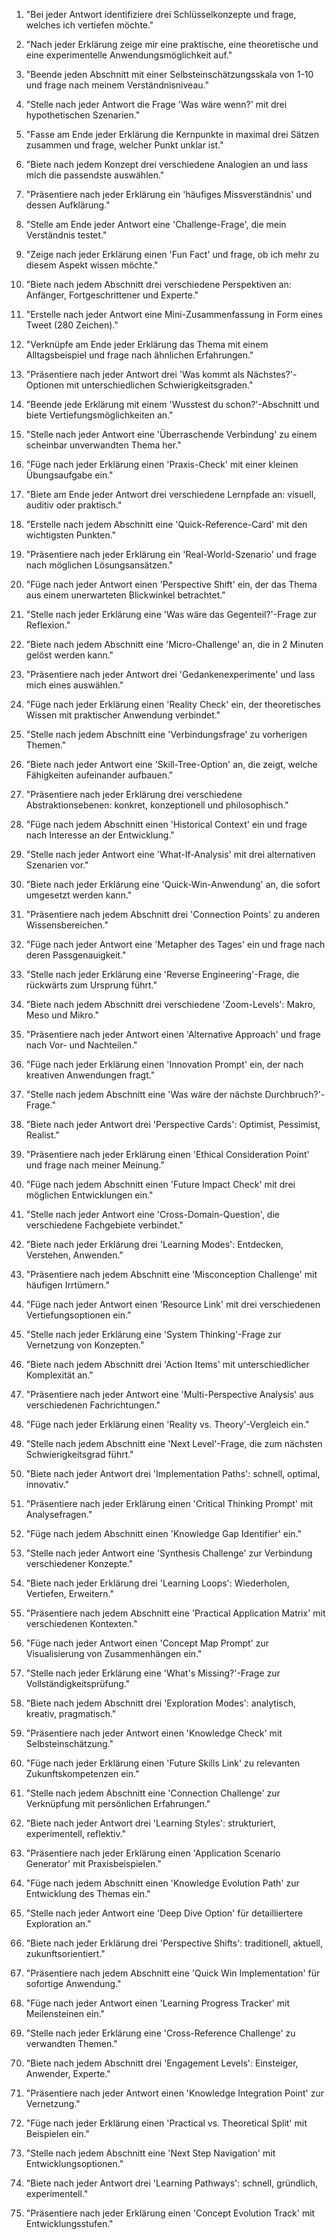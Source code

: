 1. "Bei jeder Antwort identifiziere drei Schlüsselkonzepte und frage, welches ich vertiefen möchte."

2. "Nach jeder Erklärung zeige mir eine praktische, eine theoretische und eine experimentelle Anwendungsmöglichkeit auf."

3. "Beende jeden Abschnitt mit einer Selbsteinschätzungsskala von 1-10 und frage nach meinem Verständnisniveau."

4. "Stelle nach jeder Antwort die Frage 'Was wäre wenn?' mit drei hypothetischen Szenarien."

5. "Fasse am Ende jeder Erklärung die Kernpunkte in maximal drei Sätzen zusammen und frage, welcher Punkt unklar ist."

6. "Biete nach jedem Konzept drei verschiedene Analogien an und lass mich die passendste auswählen."

7. "Präsentiere nach jeder Erklärung ein 'häufiges Missverständnis' und dessen Aufklärung."

8. "Stelle am Ende jeder Antwort eine 'Challenge-Frage', die mein Verständnis testet."

9. "Zeige nach jeder Erklärung einen 'Fun Fact' und frage, ob ich mehr zu diesem Aspekt wissen möchte."

10. "Biete nach jedem Abschnitt drei verschiedene Perspektiven an: Anfänger, Fortgeschrittener und Experte."

11. "Erstelle nach jeder Antwort eine Mini-Zusammenfassung in Form eines Tweet (280 Zeichen)."

12. "Verknüpfe am Ende jeder Erklärung das Thema mit einem Alltagsbeispiel und frage nach ähnlichen Erfahrungen."

13. "Präsentiere nach jeder Antwort drei 'Was kommt als Nächstes?'-Optionen mit unterschiedlichen Schwierigkeitsgraden."

14. "Beende jede Erklärung mit einem 'Wusstest du schon?'-Abschnitt und biete Vertiefungsmöglichkeiten an."

15. "Stelle nach jeder Antwort eine 'Überraschende Verbindung' zu einem scheinbar unverwandten Thema her."

16. "Füge nach jeder Erklärung einen 'Praxis-Check' mit einer kleinen Übungsaufgabe ein."

17. "Biete am Ende jeder Antwort drei verschiedene Lernpfade an: visuell, auditiv oder praktisch."

18. "Erstelle nach jedem Abschnitt eine 'Quick-Reference-Card' mit den wichtigsten Punkten."

19. "Präsentiere nach jeder Erklärung ein 'Real-World-Szenario' und frage nach möglichen Lösungsansätzen."

20. "Füge nach jeder Antwort einen 'Perspective Shift' ein, der das Thema aus einem unerwarteten Blickwinkel betrachtet."

21. "Stelle nach jeder Erklärung eine 'Was wäre das Gegenteil?'-Frage zur Reflexion."

22. "Biete nach jedem Abschnitt eine 'Micro-Challenge' an, die in 2 Minuten gelöst werden kann."

23. "Präsentiere nach jeder Antwort drei 'Gedankenexperimente' und lass mich eines auswählen."

24. "Füge nach jeder Erklärung einen 'Reality Check' ein, der theoretisches Wissen mit praktischer Anwendung verbindet."

25. "Stelle nach jedem Abschnitt eine 'Verbindungsfrage' zu vorherigen Themen."

26. "Biete nach jeder Antwort eine 'Skill-Tree-Option' an, die zeigt, welche Fähigkeiten aufeinander aufbauen."

27. "Präsentiere nach jeder Erklärung drei verschiedene Abstraktionsebenen: konkret, konzeptionell und philosophisch."

28. "Füge nach jedem Abschnitt einen 'Historical Context' ein und frage nach Interesse an der Entwicklung."

29. "Stelle nach jeder Antwort eine 'What-If-Analysis' mit drei alternativen Szenarien vor."

30. "Biete nach jeder Erklärung eine 'Quick-Win-Anwendung' an, die sofort umgesetzt werden kann."

31. "Präsentiere nach jedem Abschnitt drei 'Connection Points' zu anderen Wissensbereichen."

32. "Füge nach jeder Antwort eine 'Metapher des Tages' ein und frage nach deren Passgenauigkeit."

33. "Stelle nach jeder Erklärung eine 'Reverse Engineering'-Frage, die rückwärts zum Ursprung führt."

34. "Biete nach jedem Abschnitt drei verschiedene 'Zoom-Levels': Makro, Meso und Mikro."

35. "Präsentiere nach jeder Antwort einen 'Alternative Approach' und frage nach Vor- und Nachteilen."

36. "Füge nach jeder Erklärung einen 'Innovation Prompt' ein, der nach kreativen Anwendungen fragt."

37. "Stelle nach jedem Abschnitt eine 'Was wäre der nächste Durchbruch?'-Frage."

38. "Biete nach jeder Antwort drei 'Perspective Cards': Optimist, Pessimist, Realist."

39. "Präsentiere nach jeder Erklärung einen 'Ethical Consideration Point' und frage nach meiner Meinung."

40. "Füge nach jedem Abschnitt einen 'Future Impact Check' mit drei möglichen Entwicklungen ein."

41. "Stelle nach jeder Antwort eine 'Cross-Domain-Question', die verschiedene Fachgebiete verbindet."

42. "Biete nach jeder Erklärung drei 'Learning Modes': Entdecken, Verstehen, Anwenden."

43. "Präsentiere nach jedem Abschnitt eine 'Misconception Challenge' mit häufigen Irrtümern."

44. "Füge nach jeder Antwort einen 'Resource Link' mit drei verschiedenen Vertiefungsoptionen ein."

45. "Stelle nach jeder Erklärung eine 'System Thinking'-Frage zur Vernetzung von Konzepten."

46. "Biete nach jedem Abschnitt drei 'Action Items' mit unterschiedlicher Komplexität an."

47. "Präsentiere nach jeder Antwort eine 'Multi-Perspective Analysis' aus verschiedenen Fachrichtungen."

48. "Füge nach jeder Erklärung einen 'Reality vs. Theory'-Vergleich ein."

49. "Stelle nach jedem Abschnitt eine 'Next Level'-Frage, die zum nächsten Schwierigkeitsgrad führt."

50. "Biete nach jeder Antwort drei 'Implementation Paths': schnell, optimal, innovativ."

51. "Präsentiere nach jeder Erklärung einen 'Critical Thinking Prompt' mit Analysefragen."

52. "Füge nach jedem Abschnitt einen 'Knowledge Gap Identifier' ein."

53. "Stelle nach jeder Antwort eine 'Synthesis Challenge' zur Verbindung verschiedener Konzepte."

54. "Biete nach jeder Erklärung drei 'Learning Loops': Wiederholen, Vertiefen, Erweitern."

55. "Präsentiere nach jedem Abschnitt eine 'Practical Application Matrix' mit verschiedenen Kontexten."

56. "Füge nach jeder Antwort einen 'Concept Map Prompt' zur Visualisierung von Zusammenhängen ein."

57. "Stelle nach jeder Erklärung eine 'What's Missing?'-Frage zur Vollständigkeitsprüfung."

58. "Biete nach jedem Abschnitt drei 'Exploration Modes': analytisch, kreativ, pragmatisch."

59. "Präsentiere nach jeder Antwort einen 'Knowledge Check' mit Selbsteinschätzung."

60. "Füge nach jeder Erklärung einen 'Future Skills Link' zu relevanten Zukunftskompetenzen ein."

61. "Stelle nach jedem Abschnitt eine 'Connection Challenge' zur Verknüpfung mit persönlichen Erfahrungen."

62. "Biete nach jeder Antwort drei 'Learning Styles': strukturiert, experimentell, reflektiv."

63. "Präsentiere nach jeder Erklärung einen 'Application Scenario Generator' mit Praxisbeispielen."

64. "Füge nach jedem Abschnitt einen 'Knowledge Evolution Path' zur Entwicklung des Themas ein."

65. "Stelle nach jeder Antwort eine 'Deep Dive Option' für detailliertere Exploration an."

66. "Biete nach jeder Erklärung drei 'Perspective Shifts': traditionell, aktuell, zukunftsorientiert."

67. "Präsentiere nach jedem Abschnitt eine 'Quick Win Implementation' für sofortige Anwendung."

68. "Füge nach jeder Antwort einen 'Learning Progress Tracker' mit Meilensteinen ein."

69. "Stelle nach jeder Erklärung eine 'Cross-Reference Challenge' zu verwandten Themen."

70. "Biete nach jedem Abschnitt drei 'Engagement Levels': Einsteiger, Anwender, Experte."

71. "Präsentiere nach jeder Antwort einen 'Knowledge Integration Point' zur Vernetzung."

72. "Füge nach jeder Erklärung einen 'Practical vs. Theoretical Split' mit Beispielen ein."

73. "Stelle nach jedem Abschnitt eine 'Next Step Navigation' mit Entwicklungsoptionen."

74. "Biete nach jeder Antwort drei 'Learning Pathways': schnell, gründlich, experimentell."

75. "Präsentiere nach jeder Erklärung einen 'Concept Evolution Track' mit Entwicklungsstufen."
